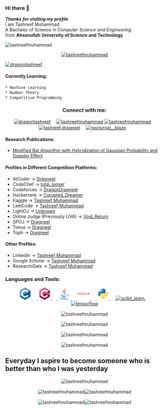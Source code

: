 ### Hi there 👋

***Thanks for visiting my profile***\
I am Tashreef Muhammad  
A Bachelor of Science in *Computer Science and Engineering*  
from **Ahsanullah University of Science and Technology**  

<p align="left"> <img src="https://komarev.com/ghpvc/?username=tashreefmuhammad&label=Profile%20views&color=0e75b6&style=flat" alt="tashreefmuhammad" /> </p>

<p align="center"> <a href="https://github.com/ryo-ma/github-profile-trophy"><img src="https://github-profile-trophy.vercel.app/?username=tashreefmuhammad&theme=onedark&row=1&column=7" alt="tashreefmuhammad" /></a> </p>

<p align="left"> <a href="https://twitter.com/dragontashreef" target="blank"><img src="https://img.shields.io/twitter/follow/dragontashreef?logo=twitter&style=for-the-badge" alt="dragontashreef" /></a> </p>


#### Currently Learning:
```
* Machine Learning
* Number Theory
* Competitive Programming
```

<h3 align="center">Connect with me:</h3>
<p align="center">
<a href="https://twitter.com/dragontashreef" target="blank"><img align="center" src="https://www.vectorlogo.zone/logos/twitter/twitter-official.svg" alt="dragontashreef" height="30" width="40" /></a>&emsp;
<a href="https://linkedin.com/in/tashreefmuhammad" target="blank"><img align="center" src="https://www.vectorlogo.zone/logos/linkedin/linkedin-icon.svg" alt="tashreefmuhammad" height="30" width="40" /></a>          
<a href="https://kaggle.com/tashreefmuhammad" target="blank"><img align="center" src="https://www.vectorlogo.zone/logos/kaggle/kaggle-icon.svg" alt="tashreefmuhammad" height="30" width="40" /></a>&emsp;
<a href="https://fb.com/tashreef.dragneel" target="blank"><img align="center" src="https://www.vectorlogo.zone/logos/facebook/facebook-official.svg" alt="tashreef.dragneel" height="40" width="40" /></a>&emsp;
<a href="https://instagram.com/nocturnal___blaze" target="blank"><img align="center" src="https://www.vectorlogo.zone/logos/instagram/instagram-icon.svg" alt="nocturnal__blaze" height="40" width="40" /></a>&emsp;
<!-- <a href="https://www.codechef.com/users/total_looser" target="blank"><img align="center" src="https://cdn.jsdelivr.net/npm/simple-icons@3.1.0/icons/codechef.svg" alt="total_looser" height="40" width="40" /></a>&emsp;
<a href="https://www.hackerrank.com/corupted_dreamer" target="blank"><img align="center" src="https://cdn.jsdelivr.net/npm/simple-icons@3.0.1/icons/hackerrank.svg" alt="corupted_dreamer" height="40" width="40" /></a>&emsp;
<a href="https://codeforces.com/profile/dragondragneel" target="blank"><img align="center" src="https://cdn.jsdelivr.net/npm/simple-icons@3.0.1/icons/codeforces.svg" alt="dragondragneel" height="40" width="40" /></a>           -->
</p>

#### Research Publications:
- [Modified Bat Algorithm with Hybridization of Gaussian Probability and Doppler Effect](https://ieeexplore.ieee.org/abstract/document/9068014)

#### Profiles in Different Competition Platforms:
- AtCoder -> [Dragneel](https://atcoder.jp/users/Dragneel)
- CodeChef -> [total_looser](https://www.codechef.com/users/total_looser)
- Codeforces -> [DragonDragneel](http://codeforces.com/profile/DragonDragneel)
- Hackerrank -> [Corupted_Dreamer](https://www.hackerrank.com/Corupted_Dreamer?hr_r=1)
- Kaggle -> [Tashreef Muhammad](https://www.kaggle.com/tashreefmuhammad)
- LeetCode -> [Tashreef Muhammad](https://leetcode.com/TashreefMuhammad/)
- LightOJ -> [Unknown](https://lightoj.com/user/dragneel)
- Online Judge (Previously UVA) -> [Void_Return](https://uhunt.onlinejudge.org/id/908219)
- SPOJ -> [Dragneel](https://www.spoj.com/users/dragneel/)
- Timus -> [Dragneel](https://acm.timus.ru/author.aspx?id=274987)
- Toph -> [Dragneel](https://toph.co/u/Dragneel)

#### Other Profiles:
- Linkedin -> [Tashreef Muhammad](https://www.linkedin.com/in/tashreefmuhammad/)
- Google Scholar -> [Tashreef Muhammad](https://scholar.google.com/citations?user=W_IaQKAAAAAJ&hl=en)
- ResearchGate -> [Tashreef Muhammad](https://www.researchgate.net/profile/Tashreef_Muhammad)

<h3 align="left">Languages and Tools:</h3>
<p align="center"> <a href="https://www.cprogramming.com/" target="_blank"> <img src="https://raw.githubusercontent.com/devicons/devicon/master/icons/c/c-original.svg" alt="c" width="40" height="40"/> </a>&emsp;<a href="https://www.w3schools.com/cpp/" target="_blank"> <img src="https://raw.githubusercontent.com/devicons/devicon/master/icons/cplusplus/cplusplus-original.svg" alt="cplusplus" width="40" height="40"/> </a>&emsp;<a href="https://www.java.com" target="_blank"> <img src="https://raw.githubusercontent.com/devicons/devicon/master/icons/java/java-original.svg" alt="java" width="40" height="40"/> </a>&emsp;<a href="https://www.oracle.com/" target="_blank"> <img src="https://raw.githubusercontent.com/devicons/devicon/master/icons/oracle/oracle-original.svg" alt="oracle" width="40" height="40"/> </a>&emsp;<a href="https://www.python.org" target="_blank"> <img src="https://raw.githubusercontent.com/devicons/devicon/master/icons/python/python-original.svg" alt="python" width="40" height="40"/> </a>&emsp;<a href="https://scikit-learn.org/" target="_blank"> <img src="https://upload.wikimedia.org/wikipedia/commons/0/05/Scikit_learn_logo_small.svg" alt="scikit_learn" width="40" height="40"/> </a>&emsp;<a href="https://www.tensorflow.org" target="_blank"> <img src="https://www.vectorlogo.zone/logos/tensorflow/tensorflow-icon.svg" alt="tensorflow" width="40" height="40"/> </a> </p>

<p align = "center"><img align="center" src="https://github-readme-stats.vercel.app/api/top-langs?username=tashreefmuhammad&show_icons=true&locale=en&layout=compact&theme=dracula" alt="tashreefmuhammad" /></p>

<p align = "center"><img align="center" src="https://github-readme-stats.vercel.app/api?username=tashreefmuhammad&show_icons=true&locale=en&theme=dracula" alt="tashreefmuhammad" /></p>

<p align = "center"><img align="center" src="https://github-readme-streak-stats.herokuapp.com/?user=tashreefmuhammad&&theme=dark" alt="tashreefmuhammad" /></p>

<p align = "center"><img align="center" src="https://activity-graph.herokuapp.com/graph?username=tashreefmuhammad&custom_title=My%20Activity&hide_border=true&theme=github" alt="tashreefmuhammad" /></p>

## Everyday I aspire to become someone who is better than who I was yesterday

<p align = "center"><img align="center" src="https://github-profile-summary-cards.vercel.app/api/cards/profile-details?username=TashreefMuhammad&theme=monokai" alt="tashreefmuhammad" /></p>
<p align = "center"><img align="center" src="https://github-profile-summary-cards.vercel.app/api/cards/repos-per-language?username=TashreefMuhammad&theme=monokai" alt="tashreefmuhammad" /><img align="center" src="https://github-profile-summary-cards.vercel.app/api/cards/most-commit-language?username=TashreefMuhammad&theme=monokai" alt="tashreefmuhammad" /></p>
<p align = "center"><img align="center" src="https://github-profile-summary-cards.vercel.app/api/cards/stats?username=TashreefMuhammad&theme=monokai" alt="tashreefmuhammad" /><img align="center" src="https://github-profile-summary-cards.vercel.app/api/cards/productive-time?username=TashreefMuhammad&theme=monokai" alt="tashreefmuhammad" /></p>

<!--
**TashreefMuhammad/TashreefMuhammad** is a ✨ _special_ ✨ repository because its `README.md` (this file) appears on your GitHub profile.

Template from: https://rahuldkjain.github.io/gh-profile-readme-generator/

Here are some ideas to get you started:

- 🔭 I’m currently working on ...
- 🌱 I’m currently learning ...
- 👯 I’m looking to collaborate on ...
- 🤔 I’m looking for help with ...
- 💬 Ask me about ...
- 📫 How to reach me: ...
- 😄 Pronouns: ...
- ⚡ Fun fact: ...
-->
